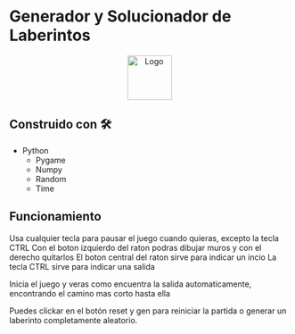 # Generador y Solucionador de Laberintos

<p align="center">
    <img src="https://thumbs.dreamstime.com/b/c%C3%ADrculo-maze-vector-89466117.jpg" alt="Logo" width="80" height="80">
</p>

## Construido con 🛠️
* Python
    * Pygame
    * Numpy
    * Random
    * Time



## Funcionamiento
Usa cualquier tecla para pausar el juego cuando quieras, excepto la tecla CTRL
Con el boton izquierdo del raton podras dibujar muros y con el derecho quitarlos
El boton central del raton sirve para indicar un incio
La tecla CTRL sirve para indicar una salida

Inicia el juego y veras como encuentra la salida automaticamente, encontrando el camino mas corto hasta ella

Puedes clickar en el botón reset y gen para reiniciar la partida o generar un laberinto completamente aleatorio.
